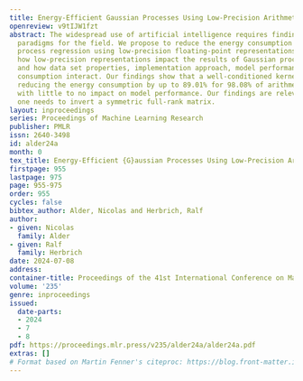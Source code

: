 ```yaml
---
title: Energy-Efficient Gaussian Processes Using Low-Precision Arithmetic
openreview: v9tIJW1fzt
abstract: The widespread use of artificial intelligence requires finding energy-efficient
  paradigms for the field. We propose to reduce the energy consumption of Gaussian
  process regression using low-precision floating-point representations. We explore
  how low-precision representations impact the results of Gaussian process regression
  and how data set properties, implementation approach, model performance, and energy
  consumption interact. Our findings show that a well-conditioned kernel matrix allows
  reducing the energy consumption by up to 89.01% for 98.08% of arithmetic operations
  with little to no impact on model performance. Our findings are relevant whenever
  one needs to invert a symmetric full-rank matrix.
layout: inproceedings
series: Proceedings of Machine Learning Research
publisher: PMLR
issn: 2640-3498
id: alder24a
month: 0
tex_title: Energy-Efficient {G}aussian Processes Using Low-Precision Arithmetic
firstpage: 955
lastpage: 975
page: 955-975
order: 955
cycles: false
bibtex_author: Alder, Nicolas and Herbrich, Ralf
author:
- given: Nicolas
  family: Alder
- given: Ralf
  family: Herbrich
date: 2024-07-08
address:
container-title: Proceedings of the 41st International Conference on Machine Learning
volume: '235'
genre: inproceedings
issued:
  date-parts:
  - 2024
  - 7
  - 8
pdf: https://proceedings.mlr.press/v235/alder24a/alder24a.pdf
extras: []
# Format based on Martin Fenner's citeproc: https://blog.front-matter.io/posts/citeproc-yaml-for-bibliographies/
---
```

